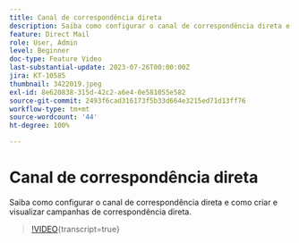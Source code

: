 ```yaml
---
title: Canal de correspondência direta
description: Saiba como configurar o canal de correspondência direta e como criar e visualizar campanhas de correspondência direta.
feature: Direct Mail
role: User, Admin
level: Beginner
doc-type: Feature Video
last-substantial-update: 2023-07-26T00:00:00Z
jira: KT-10585
thumbnail: 3422019.jpeg
exl-id: 8e620838-315d-42c2-a6e4-0e581055e582
source-git-commit: 2493f6cad316173f5b33d664e3215ed71d13ff76
workflow-type: tm+mt
source-wordcount: '44'
ht-degree: 100%

---
```


# Canal de correspondência direta

Saiba como configurar o canal de correspondência direta e como criar e visualizar campanhas de correspondência direta.

>[!VIDEO](https://video.tv.adobe.com/v/3449359/?learn=on&captions=por_br){transcript=true}
